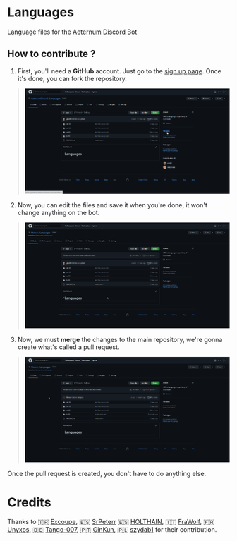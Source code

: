 # Languages
Language files for the [Aeternum Discord Bot](https://discord.gg/J3PSURQ8xZ)

## How to contribute ?

1. First, you'll need a **GitHub** account. Just go to the [sign up page](https://github.com/signup). Once it's done, you can fork the repository.
   
> ![Fork gif](images/fork.gif)

2. Now, you can edit the files and save it when you're done, it won't change anything on the bot.

> ![Edit file gif](images/edit_file.gif)

3. Now, we must **merge** the changes to the main repository, we're gonna create what's called a pull request.

> ![Pull request gif](images/pull_request.gif)

Once the pull request is created, you don't have to do anything else.

# Credits

Thanks to 🇹🇷 [Excoupe](https://github.com/excoupe), 🇪🇸 [SrPeterr](https://github.com/SrPeterr) 🇪🇸 [HOLTHAIN](https://github.com/HOLTHAIN), 🇮🇹 [FraWolf](https://github.com//FraWolf), 🇫🇷 [Unyxos](https://github.com/Unyxos), 🇩🇪 [Tango-007](https://github.com/Tango-007), 🇵🇹 [GinKun](https://github.com/pombimsjb), 🇵🇱 [szydab1](https://github.com/UP814818) for their contribution.
